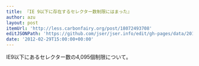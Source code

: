 ```yaml
---
title: 『IE 9以下に存在するセレクター数制限にはまった』
author: azu
layout: post
itemUrl: 'http://less.carbonfairy.org/post/18072493708'
editJSONPath: 'https://github.com/jser/jser.info/edit/gh-pages/data/2012/02/index.json'
date: '2012-02-29T15:00:00+00:00'
---
```

IE9以下にあるセレクター数の4,095個制限について。




